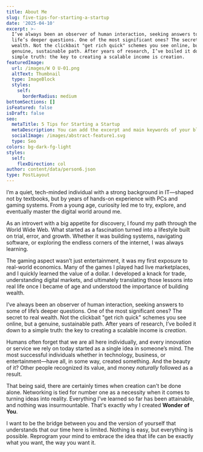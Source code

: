 ```yaml
---
title: About Me
slug: five-tips-for-starting-a-startup
date: '2025-04-10'
excerpt: >-
  I’ve always been an observer of human interaction, seeking answers to some of
  life’s deeper questions. One of the most significant ones? The secret to real
  wealth. Not the clickbait "get rich quick" schemes you see online, but a
  genuine, sustainable path. After years of research, I’ve boiled it down to a
  simple truth: the key to creating a scalable income is creation.
featuredImage:
  url: /images/W O U-01.png
  altText: Thumbnail
  type: ImageBlock
  styles:
    self:
      borderRadius: medium
bottomSections: []
isFeatured: false
isDraft: false
seo:
  metaTitle: 5 Tips for Starting a Startup
  metaDescription: You can add the excerpt and main keywords of your blog post here.
  socialImage: /images/abstract-feature1.svg
  type: Seo
colors: bg-dark-fg-light
styles:
  self:
    flexDirection: col
author: content/data/person6.json
type: PostLayout
---
```

I’m a quiet, tech-minded individual with a strong background in IT—shaped not by textbooks, but by years of hands-on experience with PCs and gaming systems. From a young age, curiosity led me to try, explore, and eventually master the digital world around me.

As an introvert with a big appetite for discovery, I found my path through the World Wide Web. What started as a fascination turned into a lifestyle  built on trial, error, and growth. Whether it was building systems, navigating software, or exploring the endless corners of the internet, I was always learning.

The gaming aspect wasn’t just entertainment, it was my first exposure to real-world economics. Many of the games I played had live marketplaces, and I quickly learned the value of a dollar. I developed a knack for trade, understanding digital markets, and ultimately translating those lessons into real life once I became of age and understood the importance of building wealth.

I’ve always been an observer of human interaction, seeking answers to some of life’s deeper questions. One of the most significant ones? The secret to real wealth. Not the clickbait "get rich quick" schemes you see online, but a genuine, sustainable path. After years of research, I’ve boiled it down to a simple truth: the key to creating a scalable income is *creation*.

Humans often forget that we are all here individually, and every innovation or service we rely on today started as a single idea in someone’s mind. The most successful individuals whether in technology, business, or entertainment—have all, in some way, created something. And the beauty of it? Other people recognized its value, and money *naturally* followed as a result.

That being said, there are certainly times when creation can't be done alone. Networking is tied for number one as a necessity when it comes to turning ideas into reality. Everything I’ve learned so far has been attainable, and nothing was insurmountable. That's exactly why I created **Wonder of You**.

I want to be the bridge between you and the version of yourself that understands that our time here is limited. Nothing is easy, but everything is possible. Reprogram your mind to embrace the idea that life can be exactly what you want, the way you want it. 
